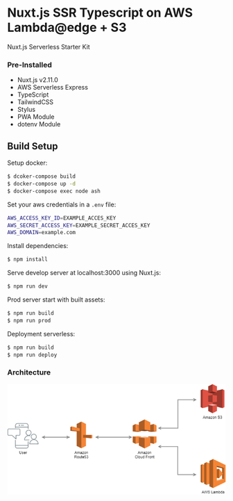 # Nuxt.js SSR Typescript on AWS Lambda@edge + S3

Nuxt.js Serverless Starter Kit

### Pre-Installed

- Nuxt.js v2.11.0
- AWS Serverless Express
- TypeScript
- TailwindCSS
- Stylus
- PWA Module
- dotenv Module

## Build Setup

Setup docker:

```bash
$ dcoker-compose build
$ docker-compose up -d
$ docker-compose exec node ash
```

Set your aws credentials in a `.env` file:

```bash
AWS_ACCESS_KEY_ID=EXAMPLE_ACCES_KEY
AWS_SECRET_ACCESS_KEY=EXAMPLE_SECRET_ACCES_KEY
AWS_DOMAIN=example.com
```

Install dependencies:

```bash
$ npm install
```

Serve develop server at localhost:3000 using Nuxt.js:

```bash
$ npm run dev
```

Prod server start with built assets:

```bash
$ npm run build
$ npm run prod
```

Deployment serverless:

```bash
$ npm run build
$ npm run deploy
```

### Architecture

![architecture](./architecture.png)
